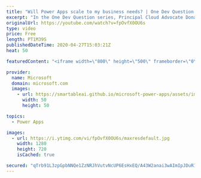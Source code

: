 ```yaml
---
title: "Will Power Apps scale to my business needs? | One Dev Question: Dona Sarkar"
excerpt: "In the One Dev Question series, Principal Cloud Advocate Dona Sarkar explains how customizable Power Apps can be and how they can work for you.    For more information, visit: https://powerapps.microsoft.com/build-powerapps/?WT.mc_id=onedevquestion-c9-donasa   Try Azure for free: https://aka.ms/TryAzure7"
originalUrl: https://youtube.com/watch?v=fpOvfX0OU6s
type: video
price: Free
length: PT1M39S
publishedDateTime: 2020-04-27T15:03:21Z
heat: 50

featuredContent: "<iframe width=\"800\" height=\"500\" frameborder=\"0\" src=\"https://www.youtube.com/embed/fpOvfX0OU6s\" allow=\"accelerometer; autoplay; encrypted-media; gyroscope; picture-in-picture\" allowfullscreen></iframe>"

provider:
  name: Microsoft
  domain: microsoft.com
  images:
    - url: https://smartableai.github.io/microsoft-power-apps/assets/images/organizations/microsoft.com-50x50.jpg
      width: 50
      height: 50

topics:
  - Power Apps

images:
  - url: https://i.ytimg.com/vi/fpOvfX0OU6s/maxresdefault.jpg
    width: 1280
    height: 720
    isCached: true

secured: "qTrb91L3zpGpbNNQe1ZzNRJhVutvNcUP6EsHxEQ/A43W2anai3wAImIpJDuR1vmsxQ9SjLaKqLGvtahnoxJ8znMzT9t1c3N9cgdfWOzYGOczjhSFqMu9aUbRa8GxBBDVXM6z1xE8+DzfC+pQI1NQ/jjiWjVPWEq7OWBNdrbNr9ShpxiTA9DnLprGf2UVulk+H1g7Fg5nNcyef2Hxdbc6ekaa/W1YcJ2vCrKEoZ/CrqIv68/8Yy1U0K6+HFpfRPMDhWq9MqVKjfzBLzsP6PBgJm2Sfq3DTo+YkU8GOr+Y6VB2eWLVTHIexTm2X0lQ9rgYfLuPPnBuiXNQ+xb/2rpwkfqQ0iLVRzfmGw2rokUl89bDDVOUu3EtVOKGyRSEtQkioE5sSrjWuLWTrTtukwv0BL+GNAr67e9z69iByrkQGOg=;1dd0YX19Dbs1sYICyh/7uA=="
---
```


